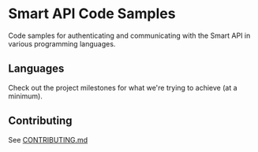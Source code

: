 # Smart API Code Samples
Code samples for authenticating and communicating with the Smart API in various programming languages.

## Languages
Check out the project milestones for what we're trying to achieve (at a minimum).

## Contributing
See [CONTRIBUTING.md](CONTRIBUTING.md)